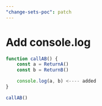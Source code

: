 ```yaml
---
"change-sets-poc": patch
---
```


# Add console.log

```js
function callAB() {
    const a = ReturnA()
    const b = ReturnB()

    console.log(a, b) <---- added
}

callAB()

```
